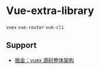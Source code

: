 # Vue-extra-library

`vuex` `vue-router` `vue-cli`

## Support
- [掘金：vuex 源码整体架构](https://juejin.cn/post/6844904001192853511)
